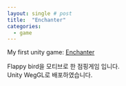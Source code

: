 ```yaml
---
layout: single # post
title:  "Enchanter"
categories:
  - game
---
```


My first unity game: 
[Enchanter][gamelink]

[gamelink]: https://bluesparrow2000.github.io/Enchanter/


Flappy bird을 모티브로 한 점핑게임 입니다.
<br/>
Unity WegGL로 배포하였습니다. 

<p align="center">
</p>
